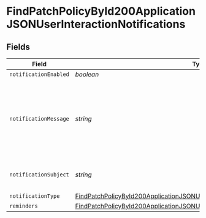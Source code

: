 # FindPatchPolicyById200ApplicationJSONUserInteractionNotifications


## Fields

| Field                                                                                                                                                                                             | Type                                                                                                                                                                                              | Required                                                                                                                                                                                          | Description                                                                                                                                                                                       | Example                                                                                                                                                                                           |
| ------------------------------------------------------------------------------------------------------------------------------------------------------------------------------------------------- | ------------------------------------------------------------------------------------------------------------------------------------------------------------------------------------------------- | ------------------------------------------------------------------------------------------------------------------------------------------------------------------------------------------------- | ------------------------------------------------------------------------------------------------------------------------------------------------------------------------------------------------- | ------------------------------------------------------------------------------------------------------------------------------------------------------------------------------------------------- |
| `notificationEnabled`                                                                                                                                                                             | *boolean*                                                                                                                                                                                         | :heavy_minus_sign:                                                                                                                                                                                | N/A                                                                                                                                                                                               | true                                                                                                                                                                                              |
| `notificationMessage`                                                                                                                                                                             | *string*                                                                                                                                                                                          | :heavy_minus_sign:                                                                                                                                                                                | N/A                                                                                                                                                                                               | An update for Google Chrome is available within Self Service                                                                                                                                      |
| `notificationSubject`                                                                                                                                                                             | *string*                                                                                                                                                                                          | :heavy_minus_sign:                                                                                                                                                                                | N/A                                                                                                                                                                                               | Google Chrome Update Available                                                                                                                                                                    |
| `notificationType`                                                                                                                                                                                | [FindPatchPolicyById200ApplicationJSONUserInteractionNotificationsNotificationType](../../models/operations/findpatchpolicybyid200applicationjsonuserinteractionnotificationsnotificationtype.md) | :heavy_minus_sign:                                                                                                                                                                                | N/A                                                                                                                                                                                               |                                                                                                                                                                                                   |
| `reminders`                                                                                                                                                                                       | [FindPatchPolicyById200ApplicationJSONUserInteractionNotificationsReminders](../../models/operations/findpatchpolicybyid200applicationjsonuserinteractionnotificationsreminders.md)               | :heavy_minus_sign:                                                                                                                                                                                | N/A                                                                                                                                                                                               |                                                                                                                                                                                                   |